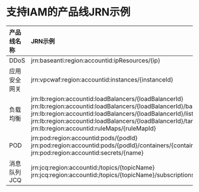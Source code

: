 # 支持IAM的产品线JRN示例

| 产品线名称   |                           JRN示例                            |
| :----------- | :---------------------------------------------------------- |
| DDoS         |        jrn:baseanti:region:accountid:ipResources/{ip}        |
| 应用安全网关 |      jrn:vpcwaf:region:accountid:instances/{instanceId}      |
| 负载均衡     | jrn:lb:region:accountid:loadBalancers/{loadBalancerId}<br>jrn:lb:region:accountid:loadBalancers/{loadBalancerId}/backends/{backendId}<br>jrn:lb:region:accountid:loadBalancers/{loadBalancerId}/listeners/{listenerId}<br>jrn:lb:region:accountid:loadBalancers/{loadBalancerId}/targetGroups/{targetGroupId}<br>jrn:lb:region:accountid:ruleMaps/{ruleMapId} |
| POD          | jrn:pod:region:accountid:pods/{podId}<br>jrn:pod:region:accountid:pods/{podId}/containers/{containerName}<br/>jrn:pod:region:accountid:secrets/{name} |
| 消息队列JCQ  | jrn:jcq:region:accountid:/topics/{topicName}<br/>jrn:jcq:region:accountid:/topics/{topicName}/subscriptions/{consumerGroupId} |
